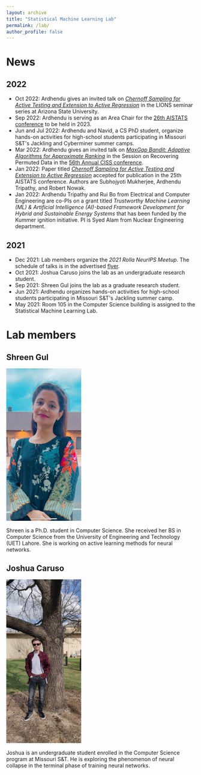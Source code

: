 ```yaml
---
layout: archive
title: "Statistical Machine Learning Lab"
permalink: /lab/
author_profile: false
---
```


News
====

2022
----
* Oct 2022: Ardhendu gives an invited talk on [_Chernoff Sampling for Active Testing and Extension to Active Regression_](https://proceedings.mlr.press/v151/mukherjee22a.html) in the LIONS seminar series at Arizona State University.
* Sep 2022: Ardhendu is serving as an Area Chair for the [26th AISTATS conference](http://aistats.org/aistats2023/) to be held in 2023.
* Jun and Jul 2022: Ardhendu and Navid, a CS PhD student, organize hands-on activities for high-school students participating in Missouri S&T's Jackling and Cyberminer summer camps.
* Mar 2022: Ardhendu gives an invited talk on [_MaxGap Bandit: Adaptive Algorithms for Approximate Ranking_](https://proceedings.neurips.cc/paper/2019/hash/9b16759a62899465ab21e2e79d2ef75c-Abstract.html) in the Session on Recovering Permuted Data in the [56th Annual CISS conference](https://ee-ciss.princeton.edu). 
* Jan 2022: Paper titled [_Chernoff Sampling for Active Testing and Extension to Active Regression_](https://proceedings.mlr.press/v151/mukherjee22a.html) accepted for publication in the 25th AISTATS conference. Authors are Subhojyoti Mukherjee, Ardhendu Tripathy, and Robert Nowak.
* Jan 2022: Ardhendu Tripathy and Rui Bo from Electrical and Computer Engineering are co-PIs on a grant titled _Trustworthy Machine Learning (ML) & Artificial Intelligence (AI)-based Framework Development for Hybrid and Sustainable Energy Systems_ that has been funded by the Kummer ignition initiative. PI is Syed Alam from Nuclear Engineering department.

2021
----
* Dec 2021: Lab members organize the _2021 Rolla NeurIPS Meetup_. The schedule of talks is in the advertised <a href="https://astripathy.github.io/files/2021_Rolla_NeurIPS_Meetup_print.pdf">flyer</a>. 
* Oct 2021: Joshua Caruso joins the lab as an undergraduate research student. 
* Sep 2021: Shreen Gul joins the lab as a graduate research student.
* Jun 2021: Ardhendu organizes hands-on activities for high-school students participating in Missouri S&T's Jackling summer camp.
* May 2021: Room 105 in the Computer Science building is assigned to the Statistical Machine Learning Lab.


Lab members
========

## Shreen Gul

<img src="/images/gul.jpg" alt="Shreen" width="200"/>

Shreen is a Ph.D. student in Computer Science. She received her BS in Computer Science from the University of Engineering and Technology (UET) Lahore. She is working on active learning methods for neural networks.

## Joshua Caruso

<img src="/images/caruso.jpg" alt="Joshua" width="200"/>

Joshua is an undergraduate student enrolled in the Computer Science program at Missouri S&T. He is exploring the phenomenon of neural collapse in the terminal phase of training neural networks.